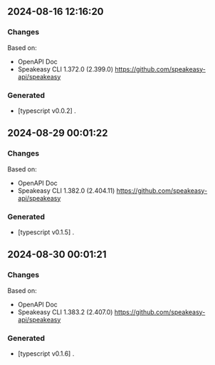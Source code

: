 

## 2024-08-16 12:16:20
### Changes
Based on:
- OpenAPI Doc  
- Speakeasy CLI 1.372.0 (2.399.0) https://github.com/speakeasy-api/speakeasy
### Generated
- [typescript v0.0.2] .

## 2024-08-29 00:01:22
### Changes
Based on:
- OpenAPI Doc  
- Speakeasy CLI 1.382.0 (2.404.11) https://github.com/speakeasy-api/speakeasy
### Generated
- [typescript v0.1.5] .

## 2024-08-30 00:01:21
### Changes
Based on:
- OpenAPI Doc  
- Speakeasy CLI 1.383.2 (2.407.0) https://github.com/speakeasy-api/speakeasy
### Generated
- [typescript v0.1.6] .
